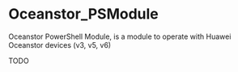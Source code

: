 # Oceanstor_PSModule
Oceanstor PowerShell Module, is a module to operate with Huawei Oceanstor devices (v3, v5, v6)

TODO
